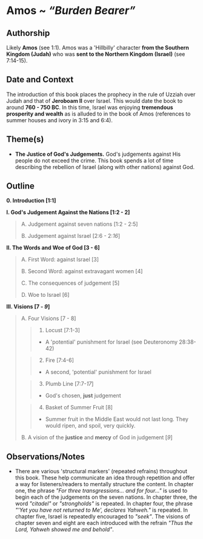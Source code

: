 # Amos ~ *“Burden Bearer”*


## Authorship
Likely **Amos** (see 1:1). Amos was a 'Hillbilly' character **from the Southern Kingdom (Judah)** who was **sent to the Northern Kingdom (Israel)** (see 7:14-15).


## Date and Context
The introduction of this book places the prophecy in the rule of Uzziah over Judah and that of **Jeroboam II** over Israel. This would date the book to around **760 - 750 BC**. In this time, Israel was enjoying **tremendous prosperity and wealth** as is alluded to in the book of Amos (references to summer houses and ivory in 3:15 and 6:4).


## Theme(s)
- **The Justice of God's Judgements.** God's judgements against His people do not exceed the crime. This book spends a lot of time describing the rebellion of Israel (along with other nations) against God.


## Outline
**0. Introduction  [1:1]**

**I. God's Judgement Against the Nations  [1:2 - 2]**

  > A. Judgement against seven nations  [1:2 - 2:5]
  > 
  > B. Judgement against Israel  [2:6 - 2:*16*]

**II. The Words and Woe of God  [3 - 6]**

  > A. First Word: against Israel  [3]
  > 
  > B. Second Word: against extravagant women  [4]
  > 
  > C. The consequences of judgement  [5]
  > 
  > D. Woe to Israel  [6]

**III. Visions  [7 - *9*]**

  > A. Four Visions  [7 - 8]
  >
  > > 1. Locust  [7:1-3]
  > >  - A 'potential' punishment for Israel (see Deuteronomy 28:38-42)
  >
  > > 2. Fire  [7:4-6]
  > >  - A second, 'potential' punishment for Israel
  >
  > > 3. Plumb Line [7:7-*17*]
  > >  - God's chosen, **just** judgement
  >
  > > 4. Basket of Summer Fruit [8]
  > >  - Summer fruit in the Middle East would not last long. They would ripen, and spoil, very quickly.
  >
  > B. A vision of the **justice** and **mercy** of God in judgement [*9*]


## Observations/Notes
  - There are various 'structural markers' (repeated refrains) throughout this book. These help communicate an idea through repetition and offer a way for listeners/readers to mentally structure the content. In chapter one, the phrase *"For three transgressions... and for four..."* is used to begin each of the judgements on the seven nations. In chapter three, the word *"citadel"* or *"strongholds"* is repeated. In chapter four, the phrase *"'Yet you have not returned to Me', declares Yahweh."* is repeated. In chapter five, Israel is repeatedly encouraged to *"seek"*. The visions of chapter seven and eight are each introduced with the refrain *"Thus the Lord, Yahweh showed me and behold"*.
